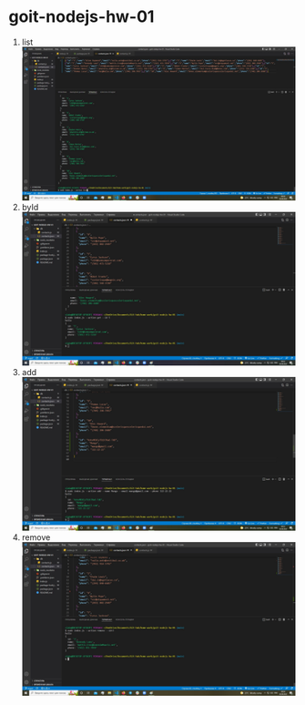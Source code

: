 # goit-nodejs-hw-01

1. list <img src="./impg/list.jpg" />
2. byId <img src="./impg/byId.jpg" />
3. add <img src="./impg/add.jpg" />
4. remove <img src="./impg/remove.jpg" />
